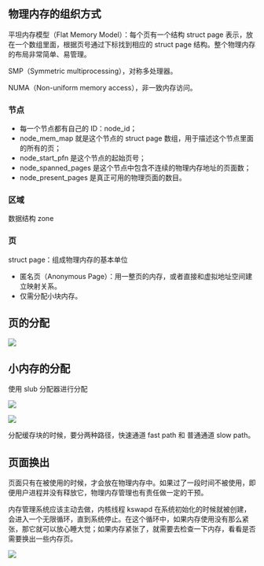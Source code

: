## 物理内存的组织方式
平坦内存模型（Flat Memory Model）：每个页有一个结构 struct page 表示，放在一个数组里面，根据页号通过下标找到相应的 struct page 结构。整个物理内存的布局非常简单、易管理。



SMP（Symmetric multiprocessing），对称多处理器。

NUMA（Non-uniform memory access），非一致内存访问。

### 节点
+ 每一个节点都有自己的 ID：node_id；
+ node_mem_map 就是这个节点的 struct page 数组，用于描述这个节点里面的所有的页；
+ node_start_pfn 是这个节点的起始页号；
+ node_spanned_pages 是这个节点中包含不连续的物理内存地址的页面数；
+ node_present_pages 是真正可用的物理页面的数目。

### 区域
数据结构 zone

### 页
struct page：组成物理内存的基本单位



+ 匿名页（Anonymous Page）：用一整页的内存，或者直接和虚拟地址空间建立映射关系。
+ 仅需分配小块内存。

## 页的分配
![](/images/1649476068274-fb34e0c9-d1e2-4998-9887-40756f5ed849.png)

## 小内存的分配
使用 slub 分配器进行分配

![](/images/1649476155109-58e1091c-f68a-4846-baf2-4725ba53e3c2.png)

![](/images/1649476182881-2458d2c3-f383-4c28-9958-e03a4d3adddf.png)

分配缓存块的时候，要分两种路径，快速通道 fast path 和 普通通道 slow path。

## 页面换出
页面只有在被使用的时候，才会放在物理内存中。如果过了一段时间不被使用，即便用户进程并没有释放它，物理内存管理也有责任做一定的干预。



内存管理系统应该主动去做，内核线程 kswapd 在系统初始化的时候就被创建，会进入一个无限循环，直到系统停止。在这个循环中，如果内存使用没有那么紧张，那它就可以放心睡大觉；如果内存紧张了，就需要去检查一下内存，看看是否需要换出一些内存页。

![](/images/1649476370185-bd233967-b422-4cc0-b993-26616f748704.png)

